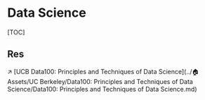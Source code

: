 # Data Science

[TOC]



## Res

↗️ [UCB Data100: Principles and Techniques of Data Science](../🏠 Assets/UC Berkeley/Data100: Principles and Techniques of Data Science/Data100: Principles and Techniques of Data Science.md)






